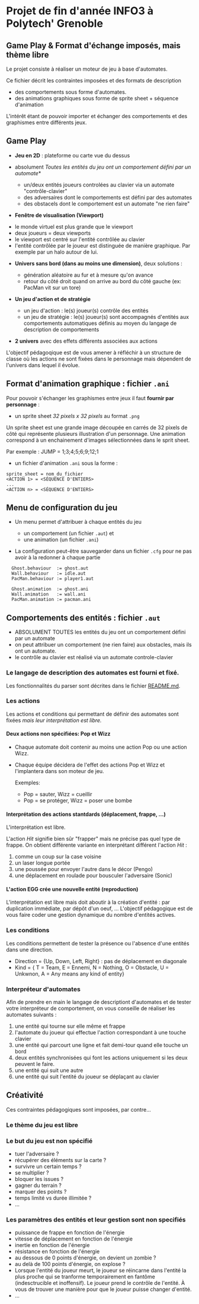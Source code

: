 # Projet de fin d'année INFO3 à Polytech' Grenoble

## Game Play & Format d'échange imposés, mais thème libre

Le projet consiste à réaliser un moteur de jeu à base d'automates.

Ce fichier décrit les contraintes imposées et des formats de description 
- des comportements sous forme d'automates.
- des animations graphiques sous forme de sprite sheet + séquence d'animation

L'intérêt étant de pouvoir importer et échanger des comportements et des graphismes entre différents jeux.

## Game Play  

* **Jeu en 2D** : plateforme ou carte vue du dessus

* absolument **Toutes les entités* du jeu ont un comportement défini par un automate**

  - un/deux entités joueurs controlées au clavier via un automate "contrôle-clavier" 
  - des adversaires dont le comportements est défini par des automates
  - des obstacels dont le comportement est un automate "ne rien faire"

* **Fenêtre de visualisation (Viewport)**

- le monde virtuel est plus grande que le viewport
- deux joueurs = deux viewports 
- le viewport est centré sur l'entité contrôlée au clavier 
- l'entité contrôlée par le joueur est distinguée de manière graphique. Par exemple par un halo autour de lui.

* **Univers sans bord (dans au moins une dimension)**, deux solutions : 
  - génération aléatoire au fur et à mesure qu'on avance
  - retour du côté droit quand on arrive au bord du côté gauche (ex: PacMan vit sur un tore)

* **Un jeu d'action et de stratégie**
   - un jeu d'action : le(s) joueur(s) contrôle des entités
   - un jeu de stratégie : 
      le(s) joueur(s) sont accompagnés d'entités aux comportements automatiques 
      définis au moyen du langage de description de comportements

* **2 univers** avec des effets différents associées aux actions 

L'objectif pédagoqique est de vous amener à réfléchir à un structure de classe où les actions ne sont fixées dans le personnage mais dépendent de l'univers dans lequel il évolue.


## Format d'animation graphique : fichier `.ani`

Pour pouvoir s'échanger les graphismes entre jeux il faut **fournir par personnage** :
* un sprite sheet *32 pixels x 32 pixels* au format `.png` 

Un sprite sheet est une grande image découpée en carrés de 32 pixels de côté qui représente plusieurs illustration d'un personnage. Une animation correspond à un enchainement d'images sélectionnées dans le sprit sheet.
     
Par exemple : JUMP = 1;3;4;5;6;9;12;1

* un fichier d'animation `.ani` sous la forme : 
```ascii
sprite_sheet = nom_du_fichier
<ACTION 1> = <SÉQUENCE D'ENTIERS> 
...
<ACTION n> = <SÉQUENCE D'ENTIERS>
```

## Menu de configuration du jeu

* Un menu permet d'attribuer à chaque entités du jeu 
  - un comportement (un fichier `.aut`) et 
  - une animation  (un fichier `.ani`)

* La configuration peut-être sauvegarder dans un fichier `.cfg` pour ne pas avoir à la redonner à chaque partie

```ascii
  Ghost.behaviour  := ghost.aut
  Wall.behaviour   := idle.aut
  PacMan.behaviour := player1.aut 

  Ghost.animation  := ghost.ani
  Wall.animation   := wall.ani
  PacMan.animation := pacman.ani
 ```

## Comportements des entités : fichier `.aut`

* ABSOLUMENT TOUTES les entités du jeu ont un comportement défini par un automate
* on peut attribuer un comportement (ne rien faire) aux obstacles, mais ils ont un automate.
* le contrôle au clavier est réalisé via un automate controle-clavier
   
### Le langage de description des automates est fourni et fixé. 

Les fonctionnalités du parser sont décrites dans le fichier [README.md](README.md). 
   
### Les actions

Les actions et conditions qui permettant de définir des automates sont fixées *mais leur interprétation est libre.*

#### Deux actions non spécifiées: Pop et Wizz

* Chaque automate doit contenir au moins une action Pop ou une action Wizz.
* Chaque équipe décidera de l'effet des actions Pop et Wizz et l'implantera dans son moteur de jeu.

  Exemples:
  - Pop = sauter, Wizz = cueillir
  - Pop = se protéger, Wizz = poser une bombe

#### Interprétation des actions stantdards (déplacement, frappe, ...)

L'interprétation est libre.

L'action *Hit* signifie bien sûr "frapper" mais ne précise pas quel type de frappe.
On obtient différente variante en interprétant différent l'action *Hit* :
   1. comme un coup sur la case voisine
   2. un laser longue portée 
   3. une poussée pour envoyer l'autre dans le décor (Pengo)
   4. une déplacement en roulade pour bousculer l'adversaire (Sonic)

#### L'action EGG crée une nouvelle entité (reproduction)

L'interprétation est libre mais doit aboutir à la création d'entité : par duplication immédiate, par dépôt d'un oeuf, ...
L'objectif pédagogique est de vous faire coder une gestion dynamique du nombre d'entités actives.

### Les conditions

Les conditions permettent de tester la présence ou l'absence d'une entités dans une direction.

- Direction = {Up, Down, Left, Right} : pas de déplacement en diagonale
- Kind = { T = Team, E = Ennemi, N = Nothing, O = Obstacle, U = Unkwnon, A = Any means any kind of entity}


### Interpréteur d'automates

Afin de prendre en main le langage de descriptiont d'automates et de tester votre interpréteur de comportement, on vous conseille de réaliser les automates suivants :

  1. une entité qui tourne sur elle même et frappe
  2. l'automate du joueur qui effectue l'action correspondant à une touche clavier 
  3. une entité qui parcourt une ligne et fait demi-tour quand elle touche un bord
  4. deux entités synchronisées qui font les actions uniquement si les deux peuvent le faire.
  5. une entité qui suit une autre
  6. une entité qui suit l'entité du joueur se déplaçant au clavier


## Créativité

Ces contraintes pédagogiques sont imposées, par contre... 

### Le thème du jeu est libre 

### Le but du jeu est non spécifié
- tuer l'adversaire ?
- récupérer des éléments sur la carte ?
- survivre un certain temps ?
- se multiplier ?
- bloquer les issues ?
- gagner du terrain ?
- marquer des points ?
- temps limité vs durée illimitée ? 
- ...

### Les paramètres des entités et leur gestion sont non specifiés
- puissance de frappe en fonction de l'énergie
- vitesse de déplacement en fonction de l'énergie
- inertie en fonction de l'énergie
- résistance en fonction de l'énergie
- au dessous de 0 points d'énergie, on devient un zombie ?
- au delà de 100 points d'énergie, on explose ?
- Lorsque l'entité du joueur meurt, le joueur se réincarne dans l'entité la plus proche qui se tranforme temporairement en fantôme (indesctrucible et inoffensif). Le joueur prend le contrôle de l'entité.  À vous de trouver une manière pour que le joueur puisse changer d'entité.
- ...



